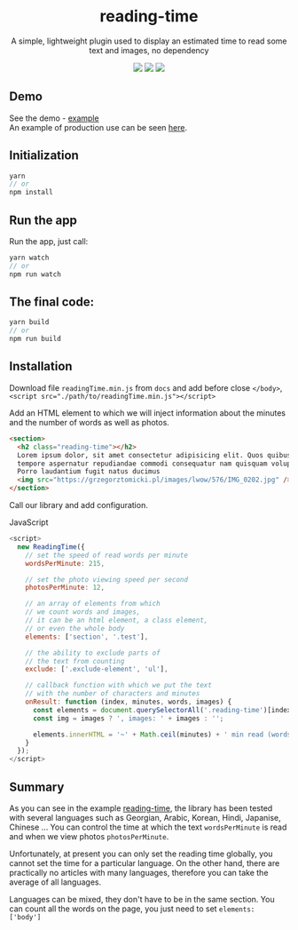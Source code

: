 <h1 align="center">reading-time</h1>

<p align="center">
  A simple, lightweight plugin used to display an estimated time to read some text and images, no dependency
</p>

<p align="center">
  <img src="https://img.shields.io/github/package-json/v/tomik23/reading-time?style=for-the-badge">
  <img src="https://img.shields.io/github/size/tomik23/reading-time/docs/readingTime.min.js?style=for-the-badge">
  <a href="LICENSE">
    <img src="https://img.shields.io/github/license/tomik23/reading-time?style=for-the-badge">
  </a>
</p>

## Demo

See the demo - [example](https://tomik23.github.io/reading-time/)  
An example of production use can be seen [here](https://grzegorztomicki.pl/rzym-w-majowy-weekend.html).

## Initialization

```js
yarn
// or
npm install
```

## Run the app

Run the app, just call:

```js
yarn watch
// or
npm run watch
```

## The final code:

```js
yarn build
// or
npm run build
```

## Installation

Download file `readingTime.min.js` from `docs` and add before close `</body>`, `<script src="./path/to/readingTime.min.js"></script>`

Add an HTML element to which we will inject information about the minutes and the number of words as well as photos.

```html
<section>
  <h2 class="reading-time"></h2>
  Lorem ipsum dolor, sit amet consectetur adipisicing elit. Quos quibusdam qui
  tempore aspernatur repudiandae commodi consequatur nam quisquam voluptates.
  Porro laudantium fugit natus ducimus
  <img src="https://grzegorztomicki.pl/images/lwow/576/IMG_0202.jpg" />
</section>
```

Call our library and add configuration.

JavaScript

```js
<script>
  new ReadingTime({
    // set the speed of read words per minute
    wordsPerMinute: 215,

    // set the photo viewing speed per second
    photosPerMinute: 12,

    // an array of elements from which
    // we count words and images,
    // it can be an html element, a class element,
    // or even the whole body
    elements: ['section', '.test'],

    // the ability to exclude parts of
    // the text from counting
    exclude: ['.exclude-element', 'ul'],

    // callback function with which we put the text
    // with the number of characters and minutes
    onResult: function (index, minutes, words, images) {
      const elements = document.querySelectorAll('.reading-time')[index];
      const img = images ? ', images: ' + images : '';

      elements.innerHTML = '~' + Math.ceil(minutes) + ' min read (words: ' + words + img + ')';
    }
  });
</script>
```

## Summary

As you can see in the example [reading-time](https://tomik23.github.io/reading-time/), the library has been tested with several languages such as Georgian, Arabic, Korean, Hindi, Japanise, Chinese ...
You can control the time at which the text `wordsPerMinute` is read and when we view photos `photosPerMinute`.

Unfortunately, at present you can only set the reading time globally, you cannot set the time for a particular language. On the other hand, there are practically no articles with many languages, therefore you can take the average of all languages.

Languages can be mixed, they don't have to be in the same section. You can count all the words on the page, you just need to set `elements: ['body']`
